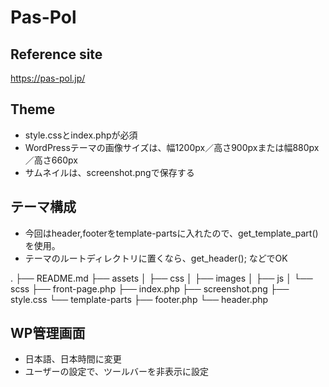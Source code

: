 # Pas-Pol 


## Reference site
https://pas-pol.jp/


## Theme
* style.cssとindex.phpが必須
* WordPressテーマの画像サイズは、幅1200px／高さ900pxまたは幅880px／高さ660px
* サムネイルは、screenshot.pngで保存する

## テーマ構成
* 今回はheader,footerをtemplate-partsに入れたので、get_template_part()を使用。
* テーマのルートディレクトリに置くなら、get_header(); などでOK

.
├── README.md
├── assets
│   ├── css
│   ├── images
│   ├── js
│   └── scss
├── front-page.php
├── index.php
├── screenshot.png
├── style.css
└── template-parts
    ├── footer.php
    └── header.php


## WP管理画面
* 日本語、日本時間に変更
* ユーザーの設定で、ツールバーを非表示に設定
